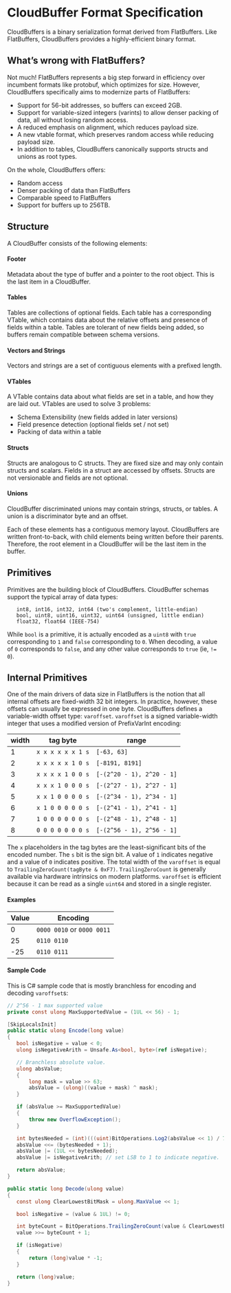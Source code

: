 # CloudBuffer Format Specification
CloudBuffers is a binary serialization format derived from FlatBuffers. Like FlatBuffers, CloudBuffers provides a highly-efficient binary format. 

## What’s wrong with FlatBuffers?
Not much! FlatBuffers represents a big step forward in efficiency over incumbent formats like protobuf, which optimizes for size.
However, CloudBuffers specifically aims to modernize parts of FlatBuffers:
-	Support for 56-bit addresses, so buffers can exceed 2GB.
-	Support for variable-sized integers (varints) to allow denser packing of data, all without losing random access.
-	A reduced emphasis on alignment, which reduces payload size.
-	A new vtable format, which preserves random access while reducing payload size.
-	In addition to tables, CloudBuffers canonically supports structs and unions as root types.

On the whole, CloudBuffers offers:
-	Random access
-	Denser packing of data than FlatBuffers
-	Comparable speed to FlatBuffers
-	Support for buffers up to 256TB.

## Structure
A CloudBuffer consists of the following elements:
#### Footer
Metadata about the type of buffer and a pointer to the root object. This is the last item in a CloudBuffer.

#### Tables
Tables are collections of optional fields. Each table has a corresponding VTable, which contains data about the relative offsets and presence of fields within a table. Tables are tolerant of new fields being added, so buffers remain compatible between schema versions.

####	Vectors and Strings
Vectors and strings are a set of contiguous elements with a prefixed length.

####	VTables
A VTable contains data about what fields are set in a table, and how they are laid out. VTables are used to solve 3 problems:
- Schema Extensibility (new fields added in later versions)
- Field presence detection (optional fields set / not set)
- Packing of data within a table

####	Structs
Structs are analogous to C structs. They are fixed size and may only contain structs and scalars. Fields in a struct are accessed by offsets. Structs are not versionable and fields are not optional.

####	Unions
CloudBuffer discriminated unions may contain strings, structs, or tables. A union is a discriminator byte and an offset.

Each of these elements has a contiguous memory layout. CloudBuffers are written front-to-back, with child elements being written before their parents. Therefore, the root element in a CloudBuffer will be the last item in the buffer.

## Primitives
Primitives are the building block of CloudBuffers. CloudBuffer schemas support the typical array of data types:
```
   int8, int16, int32, int64 (two's complement, little-endian)
   bool, uint8, uint16, uint32, uint64 (unsigned, little endian)
   float32, float64 (IEEE-754)
```
While `bool` is a primitive, it is actually encoded as a `uint8` with `true` corresponding to `1` and `false` corresponding to `0`. When decoding, 
a value of `0` corresponds to `false`, and any other value corresponds to `true` (ie, `!= 0`).

## Internal Primitives
One of the main drivers of data size in FlatBuffers is the notion that all internal offsets are fixed-width 32 bit integers. In practice, however, these offsets can usually
be expressed in one byte. CloudBuffers defines a variable-width offset type: `varoffset`. `varoffset` is a signed variable-width integer that uses a modified version of PrefixVarInt encoding:

| width | tag byte | range |
|-------|----------|-------|
|   1   | `x x x x x x 1 s` | `[-63, 63]` |
|   2   | `x x x x x 1 0 s` | `[-8191, 8191]` |
|   3   | `x x x x 1 0 0 s` | `[-(2^20 - 1), 2^20 - 1]` |
|   4   | `x x x 1 0 0 0 s` | `[-(2^27 - 1), 2^27 - 1]` |
|   5   | `x x 1 0 0 0 0 s` | `[-(2^34 - 1), 2^34 - 1]` |
|   6   | `x 1 0 0 0 0 0 s` | `[-(2^41 - 1), 2^41 - 1]` |
|   7   | `1 0 0 0 0 0 0 s` | `[-(2^48 - 1), 2^48 - 1]` |
|   8   | `0 0 0 0 0 0 0 s` | `[-(2^56 - 1), 2^56 - 1]` |

The `x` placeholders in the tag bytes are the least-significant bits of the encoded number. The `s` bit is the sign bit. A value of `1` indicates negative and a value of `0` indicates positive. The total width of the `varoffset` is equal to `TrailingZeroCount(tagByte & 0xF7)`. `TrailingZeroCount` is generally available via hardware intrinsics on modern platforms. `varoffset` is efficient because it can be read as a single `uint64` and stored in a single register.

#### Examples
|   Value     |    Encoding     |
|-------------|-----------------|
|     0       |    `0000 0010` or `0000 0011` |
|    25       | `0110 0110` |
|   -25       | `0110 0111` |

#### Sample Code
This is C# sample code that is mostly branchless for encoding and decoding `varoffset`s:
```c#
// 2^56 - 1 max supported value
private const ulong MaxSupportedValue = (1UL << 56) - 1;

[SkipLocalsInit]
public static ulong Encode(long value)
{
   bool isNegative = value < 0;
   ulong isNegativeArith = Unsafe.As<bool, byte>(ref isNegative);

   // Branchless absolute value.
   ulong absValue;
   {
       long mask = value >> 63;
       absValue = (ulong)((value + mask) ^ mask);
   }

   if (absValue >= MaxSupportedValue)
   {
       throw new OverflowException();
   }

   int bytesNeeded = (int)(((uint)BitOperations.Log2(absValue << 1) / 7) + 1);
   absValue <<= (bytesNeeded + 1);
   absValue |= (1UL << bytesNeeded);
   absValue |= isNegativeArith; // set LSB to 1 to indicate negative.

   return absValue;
}

public static long Decode(ulong value)
{
   const ulong ClearLowestBitMask = ulong.MaxValue << 1;

   bool isNegative = (value & 1UL) != 0;

   int byteCount = BitOperations.TrailingZeroCount(value & ClearLowestBitMask);
   value >>= byteCount + 1;

   if (isNegative)
   {
       return (long)value * -1;
   }

   return (long)value;
}
```
